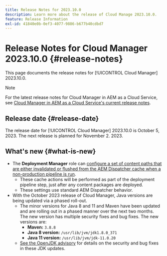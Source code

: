 ```yaml
---
title: Release Notes for 2023.10.0
description: Learn more about the release of Cloud Manage 2023.10.0.
feature: Release Information
exl-id: 41840e0b-0ef3-4077-9886-b677b40cdbd7
---
```

# Release Notes for Cloud Manager 2023.10.0 {#release-notes}

This page documents the release notes for [!UICONTROL Cloud Manager] 2023.10.0.

>[!NOTE]
>
>For the latest release notes for Cloud Manager in AEM as a Cloud Service, see [Cloud Manager in AEM as a Cloud Service's current release notes](https://experienceleague.adobe.com/en/docs/experience-manager-cloud-service/content/release-notes/cloud-manager/current).

## Release date {#release-date}

The release date for [!UICONTROL Cloud Manager] 2023.10.0 is October 5, 2023. The next release is planned for November 2. 2023.

## What's new {#what-is-new}

* The **Deployment Manager** role can [configure a set of content paths that are either invalidated or flushed from the AEM Dispatcher cache when a non-production pipeline is run](/help/using/non-production-pipelines.md).
  * These cache actions will be performed as part of the deployment pipeline step, just after any content packages are deployed.
  * These settings use standard AEM Dispatcher behavior.
* With the October 2023 release of Cloud Manager, Java versions are being updated via a phased roll-out.
    * The minor versions for Java 8 and 11 and Maven have been updated and are rolling out in a phased manner over the next two months. The new version has multiple security fixes and bug fixes. The new versions are:
      * **Maven:** `3.8.8`
      * **Java 8 version:** `/usr/lib/jvm/jdk1.8.0_371`
      * **Java 11 version:** `/usr/lib/jvm/jdk-11.0.20`
    * [See the OpenJDK advisory](https://openjdk.org/groups/vulnerability/advisories/) for details on the security and bug fixes in these JDK updates.
